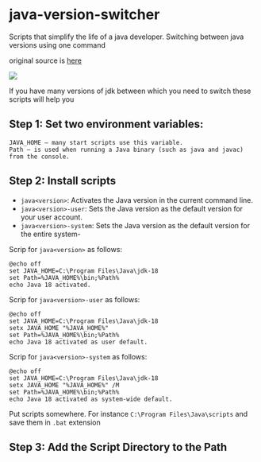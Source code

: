 # java-version-switcher
Scripts that simplify the life of a java developer. Switching between java versions using one command

original source is [here](https://www.happycoders.eu/java/how-to-switch-multiple-java-versions-windows/)

![](../pic1.png)

If you have many versions of jdk between which you need to switch these scripts will help you

## Step 1: Set two environment variables:

    JAVA_HOME – many start scripts use this variable.
    Path – is used when running a Java binary (such as java and javac) from the console.

## Step 2: Install scripts

- `java<version>`: Activates the Java version in the current command line.
- `java<version>-user`: Sets the Java version as the default version for your user account.
- `java<version>-system`: Sets the Java version as the default version for the entire system-

Scrip for `java<version>` as follows:

    @echo off
    set JAVA_HOME=C:\Program Files\Java\jdk-18
    set Path=%JAVA_HOME%\bin;%Path%
    echo Java 18 activated.

Scrip for `java<version>-user` as follows:

    @echo off
    set JAVA_HOME=C:\Program Files\Java\jdk-18
    setx JAVA_HOME "%JAVA_HOME%"
    set Path=%JAVA_HOME%\bin;%Path%
    echo Java 18 activated as user default.

Scrip for `java<version>-system` as follows:

    @echo off
    set JAVA_HOME=C:\Program Files\Java\jdk-18
    setx JAVA_HOME "%JAVA_HOME%" /M
    set Path=%JAVA_HOME%\bin;%Path%
    echo Java 18 activated as system-wide default.

Put scripts somewhere. For instance `C:\Program Files\Java\scripts`
and save them in `.bat` extension


## Step 3: Add the Script Directory to the Path

